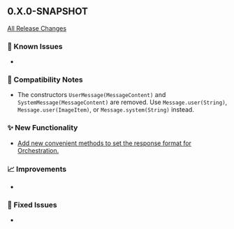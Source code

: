 ## 0.X.0-SNAPSHOT

[All Release Changes](https://github.com/SAP/ai-sdk-java/releases/)

### 🚧 Known Issues

-

### 🔧 Compatibility Notes

- The constructors `UserMessage(MessageContent)` and `SystemMessage(MessageContent)` are removed. Use `Message.user(String)`, `Message.user(ImageItem)`, or `Message.system(String)` instead.

### ✨ New Functionality

- [Add new convenient methods to set the response format for Orchestration.](https://github.com/SAP/ai-sdk-java/tree/main/docs/guides/ORCHESTRATION_CHAT_COMPLETION.md#set-a-response-format)

### 📈 Improvements

-

### 🐛 Fixed Issues

- 
